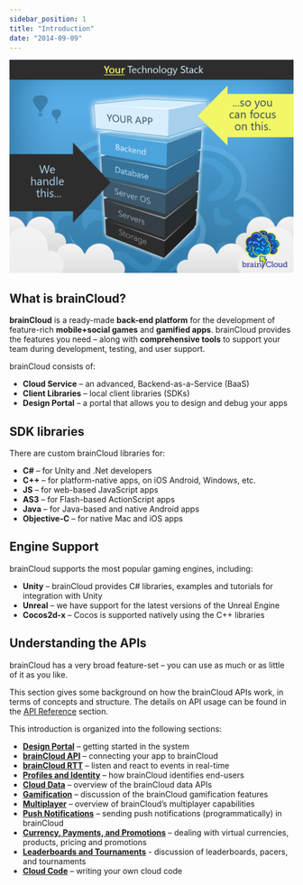 ```yaml
---
sidebar_position: 1
title: "Introduction"
date: "2014-09-09"
---
```


[![brainCloud Stack](images/BC_TechStack_05.png)](images/BC_TechStack_05.png)

## What is brainCloud?

**brainCloud** is a ready-made **back-end platform** for the development of feature-rich **mobile+social games** and **gamified apps**. brainCloud provides the features you need – along with **comprehensive tools** to support your team during development, testing, and user support.

brainCloud consists of:

- **Cloud Service** – an advanced, Backend-as-a-Service (BaaS)
- **Client Libraries** – local client libraries (SDKs)
- **Design Portal** – a portal that allows you to design and debug your apps

## SDK libraries

There are custom brainCloud libraries for:

- **C#** – for Unity and .Net developers
- **C++** – for platform-native apps, on iOS Android, Windows, etc.
- **JS** – for web-based JavaScript apps
- **AS3** – for Flash-based ActionScript apps
- **Java** – for Java-based and native Android apps
- **Objective-C** – for native Mac and iOS apps

## Engine Support

brainCloud supports the most popular gaming engines, including:

- **Unity** – brainCloud provides C# libraries, examples and tutorials for integration with Unity
- **Unreal** – we have support for the latest versions of the Unreal Engine
- **Cocos2d-x** – Cocos is supported natively using the C++ libraries

## Understanding the APIs

brainCloud has a very broad feature-set – you can use as much or as little of it as you like.

This section gives some background on how the brainCloud APIs work, in terms of concepts and structure. The details on API usage can be found in the [API Reference](https://getbraincloud.com/apidocs/api-reference-new/) section.

This introduction is organized into the following sections:

- **[Design Portal](/apidocs/introduction-2/design-portal/)** – getting started in the system
- **[brainCloud API](/apidocs/introduction-2/braincloud-api/)** – connecting your app to brainCloud
- **[brainCloud RTT](/apidocs/introduction-2/braincloud-rtt/)** – listen and react to events in real-time
- **[Profiles and Identity](/apidocs/introduction-2/profiles-and-identity/)** – how brainCloud identifies end-users
- **[Cloud Data](/apidocs/introduction-2/cloud-data/)** – overview of the brainCloud data APIs
- **[Gamification](/apidocs/introduction-2/gamification/)** – discussion of the brainCloud gamification features
- **[Multiplayer](/apidocs/introduction-2/multiplayer/)** – overview of brainCloud’s multiplayer capabilities
- **[Push Notifications](/apidocs/introduction-2/notifications/)** – sending push notifications (programmatically) in brainCloud
- **[Currency, Payments, and Promotions](/apidocs/introduction-2/currency-and-payments/)** – dealing with virtual currencies, products, pricing and promotions
- **[Leaderboards and Tournaments](/apidocs/introduction-2/leaderboards-and-tournaments/)** - discussion of leaderboards, pacers, and tournaments
- **[Cloud Code](/apidocs/introduction-2/cloud-code/)**  – writing your own cloud code


<DocCardList />